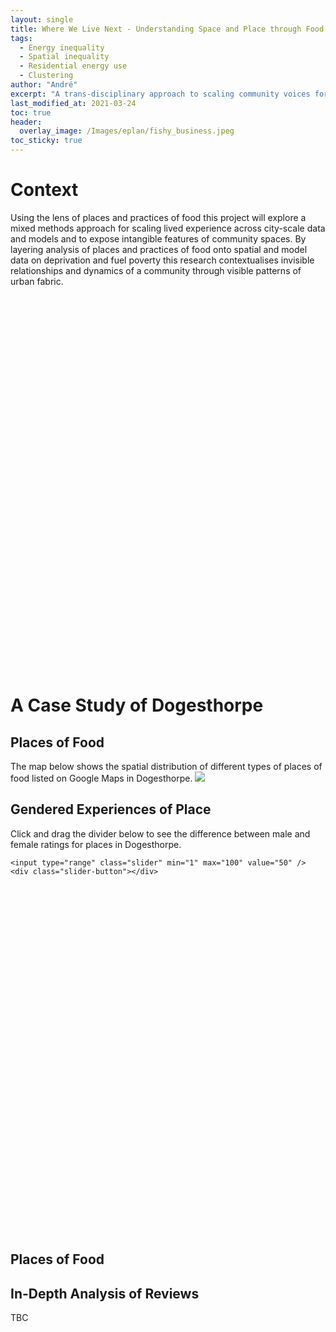 ```yaml
---
layout: single
title: Where We Live Next - Understanding Space and Place through Food
tags:
  - Energy inequality
  - Spatial inequality
  - Residential energy use
  - Clustering
author: "André"
excerpt: "A trans-disciplinary approach to scaling community voices for place-sensitive policy-making through places and practices of food"
last_modified_at: 2021-03-24
toc: true
header:
  overlay_image: /Images/eplan/fishy_business.jpeg
toc_sticky: true
---
```



<html>
<head>
<!-- Load d3.js -->

<link rel="stylesheet" href="https://unpkg.com/leaflet@0.7.7/dist/leaflet.css" />
<script src="https://unpkg.com/leaflet@0.7.7/dist/leaflet.js"></script>
<script src="https://code.jquery.com/jquery-3.6.0.min.js"></script>
<!--script src="https://raw.githubusercontent.com/EECi/home/c75f83f4fa4b9951d1712ca5c000d2ee972a9de2/data/geodata.js" ></script>-->

<style>
  .info {
    padding: 6px 8px;
    font: 14px/16px Arial, Helvetica, sans-serif;
    background: white;
    background: rgba(255,255,255,0.8);
    box-shadow: 0 0 15px rgba(0,0,0,0.2);
    border-radius: 5px;
}
.info h4 {
    margin: 0 0 5px;
    color: #777;
}
.legend {
    line-height: 18px;
    color: #555;
}
.legend i {
    width: 18px;
    height: 18px;
    float: left;
    margin-right: 8px;
    opacity: 0.7;
}
</style>	
	
<style>
div.container2 {
    width: 800px;
    height: 600px;
    position: relative;
}

div.slimage {
    height: 100%;
    background-repeat: no-repeat;
    background-position: top left;
    background-size: cover;
    position: absolute;
    top: 0px;
    left: 0px;
}

div.before {
    width: 50%;
    background-image: url("https://raw.githubusercontent.com/EECi/home/a2b94e63230fcd8bc3ec9d4d8a3d047a88b32418/Images/eplan/Doge_GenF_Web.png");
    z-index: 2;
}

div.after {
    width: 100%;
    background-image: url("https://raw.githubusercontent.com/EECi/home/cf2c17a05296a305ab41068b3dbbfdcfa761a010/Images/eplan/Doge_GenM_Web.png");
    z-index: 1;
}

input.slider {
    width: 100%;
    height: 100%;
    outline: none;
    background-color: transparent;
    position: absolute;
    margin: 0px;
    z-index: 3;
    cursor: pointer;
    appearance: none;
    -moz-appearance: none;
    -webkit-appearance: none;
    transition: 0.25s all ease-in-out;
    -moz-transition: 0.25s all ease-in-out;
    -webkit-transition: 0.25s all ease-in-out;
    z-index: 4;
}

input.slider::-moz-range-thumb {
    width: 6px;
    height: 610px;
    background-color: #ed207b;
    cursor: pointer;
}

input.slider::-webkit-slider-thumb {
    width: 6px;
    height: 600px;
    background-color: #ed207b;
    cursor: pointer;
    appearance: none;
    -moz-appearance: none;
    -webkit-appearance: none;
}

div.slider-button {
    width: 30px;
    height: 30px;
    border-radius: 50%;
    -moz-broder-radius: 50%;
    -webkit-border-radius: 50%;
    background-color: white;
    position: absolute;
    top: calc(50% - 18px);
    left: calc(50% - 18px);
    cursor: pointer;
    z-index: 3;
}

div.slider-button:before {
    color: #ed207b;
    position: absolute;
    top: 3px;
    left: 0px;
    content: "\2B9C";
}

div.slider-button:after {
    color: #ed207b;
    position: absolute;
    top: 3px;
    right: 0px;
    content: "\2B9E";
}

@media (max-width: 767px) {
    div.container2 {
        width: 100%;
        height: 250px;
    }
</style>  
  
<script>
$(document).ready(function() {

    $("input.slider").on("input change", function(event) {
        var pos = event.target.value;

        $("div.before").css({width: pos + "%"});
        $("div.slider-button").css({left: "calc(" + pos + "% - 18px)"});
    });

});
</script>
</head>
<body>

<h1 class="category">Context</h1>

Using the lens of places and practices of food this project will explore a mixed methods approach for scaling lived experience across city-scale data and models and to expose intangible features of community spaces. By layering analysis of places and practices of food onto spatial and model data on deprivation and fuel poverty this research contextualises invisible relationships and dynamics of a community through visible patterns of urban fabric. 

<div id="map" style="width: 720px; height: 600px"></div>
<script type="text/javascript">
  
        var map = L.map('map').setView([52.59,-0.22614], 13);
        mapLink = 
            '<a href="http://openstreetmap.org">OpenStreetMap</a>';

        var Stamen_Toner = L.tileLayer('http://stamen-tiles-{s}.a.ssl.fastly.net/toner/{z}/{x}/{y}.{ext}', {
          attribution: 'Map tiles by <a href="http://stamen.com">Stamen Design</a>, <a href="http://creativecommons.org/licenses/by/3.0">CC BY 3.0</a> &mdash; Map data &copy; <a href="http://www.openstreetmap.org/copyright">OpenStreetMap</a>',
          subdomains: 'abcd',
          minZoom: 0,
          maxZoom: 20,
          ext: 'png'
        });
        
        Stamen_Toner.addTo(map);
        
	$.getJSON("https://raw.githubusercontent.com/EECi/home/2bd124b40e996cb94a06684534dfbebc30832150/data/pet_lspdf_v3.geojson" ,function(geodata){
        L.geoJson(geodata).addTo(map);
	
	function getColor(d) {
          return d > 35 ? "#4e3910"  :
          d > 30  ? "#845d29" :
          d > 25  ? "#d8c29d" :
          d > 20  ? "#4fb6ca" :
          d > 15   ? "#178f92" :
          d > 10   ? "#175f5d" :
          d > 5   ? "#1d1f54" :
                    "#1d1f54";
                    }

        function style(feature) {
          return {
            fillColor: getColor(feature.properties.fuelpovprop),
            weight: 2,
            opacity: 1,
            color: 'white',
            dashArray: '3',
            fillOpacity: 0.4
          };
        }
        
        L.geoJson(geodata, {style: style}).addTo(map);

        
        // control that shows state info on hover
        var info = L.control();
        
        info.onAdd = function (map) {
          this._div = L.DomUtil.create('div', 'info');
          this.update();
          return this._div;
        };

        info.update = function (props) {
          this._div.innerHTML = '<h4>Fuel Poverty</h4>' +  (props ?
            '<b>' + props.lsoa01nm + '</b><br />' + props.fuelpovprop + ' % ' : 'Hover over an area');
        };

        info.addTo(map);


        function highlightFeature(e) {
          var layer = e.target;

          layer.setStyle({
            weight: 5,
            color: '#666',
            dashArray: '',
            fillOpacity: 0.5
          });

          if (!L.Browser.ie && !L.Browser.opera && !L.Browser.edge) {
            layer.bringToFront();
          }

          info.update(layer.feature.properties);
        }

        var geojson;

        function resetHighlight(e) {
          geojson.resetStyle(e.target);
          info.update();
        }

        function zoomToFeature(e) {
          map.fitBounds(e.target.getBounds());
        }

        function onEachFeature(feature, layer) {
          layer.on({
            mouseover: highlightFeature,
            mouseout: resetHighlight,
            click: zoomToFeature
          });
        }

        /* global statesData */
        geojson = L.geoJson(geodata, {
          style: style,
          onEachFeature: onEachFeature
        }).addTo(map);

        map.attributionControl.addAttribution('Fuel Poverty Data &copy; ONS');



        var legend = L.control({position: 'bottomright'});
        
        legend.onAdd = function (map) {
          var div = L.DomUtil.create('div', 'info legend'),
          grades = [0, 5, 10, 15, 20, 25, 30, 35],
          labels = [];
          // loop through our density intervals and generate a label with a colored square for each interval
          for (var i = 0; i < grades.length; i++) {
            div.innerHTML +=
            '<i style="background:' + getColor(grades[i] + 1) + '"></i> ' +
            grades[i] + (grades[i + 1] ? '&ndash;' + grades[i + 1] + '<br>' : '+');
          }
          return div;
        };
        
        legend.addTo(map);
	});

        

        var svg = d3.select(map.getPanes().overlayPane).append("svg")
        var g = svg.append("g").attr("class", "leaflet-zoom-hide");
  
</script>

<h1 class="category"> A Case Study of Dogesthorpe </h1>
<div id="stickyarticle">
<h2 class="category">Places of Food</h2>
The map below shows the spatial distribution of different types of places of food listed on Google Maps in Dogesthorpe.
<img src="https://raw.githubusercontent.com/EECi/home/3240ec68c8f5db92068a7f68705446119310b89a/Images/eplan/Dogesthorpe_Overview.png">
<h2 class="category">Gendered Experiences of Place</h2>	
Click and drag the divider below to see the difference between male and female ratings for places in Dogesthorpe.
<div class="container2">
	<div class="slimage before"></div>
	<div class="slimage after"></div>

	<input type="range" class="slider" min="1" max="100" value="50" />
	<div class="slider-button"></div>
</div>
  <h2 class="title">Places of Food</h2>
  <h2 class="title">In-Depth Analysis of Reviews</h2>
	<body>TBC</body>
</div>


</body>
</html>
